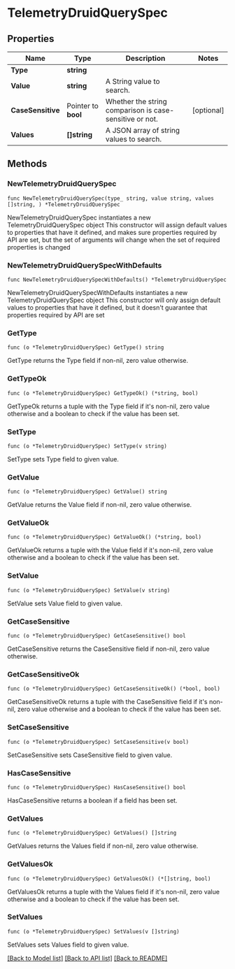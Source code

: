 # TelemetryDruidQuerySpec

## Properties

Name | Type | Description | Notes
------------ | ------------- | ------------- | -------------
**Type** | **string** |  | 
**Value** | **string** | A String value to search. | 
**CaseSensitive** | Pointer to **bool** | Whether the string comparison is case-sensitive or not. | [optional] 
**Values** | **[]string** | A JSON array of string values to search. | 

## Methods

### NewTelemetryDruidQuerySpec

`func NewTelemetryDruidQuerySpec(type_ string, value string, values []string, ) *TelemetryDruidQuerySpec`

NewTelemetryDruidQuerySpec instantiates a new TelemetryDruidQuerySpec object
This constructor will assign default values to properties that have it defined,
and makes sure properties required by API are set, but the set of arguments
will change when the set of required properties is changed

### NewTelemetryDruidQuerySpecWithDefaults

`func NewTelemetryDruidQuerySpecWithDefaults() *TelemetryDruidQuerySpec`

NewTelemetryDruidQuerySpecWithDefaults instantiates a new TelemetryDruidQuerySpec object
This constructor will only assign default values to properties that have it defined,
but it doesn't guarantee that properties required by API are set

### GetType

`func (o *TelemetryDruidQuerySpec) GetType() string`

GetType returns the Type field if non-nil, zero value otherwise.

### GetTypeOk

`func (o *TelemetryDruidQuerySpec) GetTypeOk() (*string, bool)`

GetTypeOk returns a tuple with the Type field if it's non-nil, zero value otherwise
and a boolean to check if the value has been set.

### SetType

`func (o *TelemetryDruidQuerySpec) SetType(v string)`

SetType sets Type field to given value.


### GetValue

`func (o *TelemetryDruidQuerySpec) GetValue() string`

GetValue returns the Value field if non-nil, zero value otherwise.

### GetValueOk

`func (o *TelemetryDruidQuerySpec) GetValueOk() (*string, bool)`

GetValueOk returns a tuple with the Value field if it's non-nil, zero value otherwise
and a boolean to check if the value has been set.

### SetValue

`func (o *TelemetryDruidQuerySpec) SetValue(v string)`

SetValue sets Value field to given value.


### GetCaseSensitive

`func (o *TelemetryDruidQuerySpec) GetCaseSensitive() bool`

GetCaseSensitive returns the CaseSensitive field if non-nil, zero value otherwise.

### GetCaseSensitiveOk

`func (o *TelemetryDruidQuerySpec) GetCaseSensitiveOk() (*bool, bool)`

GetCaseSensitiveOk returns a tuple with the CaseSensitive field if it's non-nil, zero value otherwise
and a boolean to check if the value has been set.

### SetCaseSensitive

`func (o *TelemetryDruidQuerySpec) SetCaseSensitive(v bool)`

SetCaseSensitive sets CaseSensitive field to given value.

### HasCaseSensitive

`func (o *TelemetryDruidQuerySpec) HasCaseSensitive() bool`

HasCaseSensitive returns a boolean if a field has been set.

### GetValues

`func (o *TelemetryDruidQuerySpec) GetValues() []string`

GetValues returns the Values field if non-nil, zero value otherwise.

### GetValuesOk

`func (o *TelemetryDruidQuerySpec) GetValuesOk() (*[]string, bool)`

GetValuesOk returns a tuple with the Values field if it's non-nil, zero value otherwise
and a boolean to check if the value has been set.

### SetValues

`func (o *TelemetryDruidQuerySpec) SetValues(v []string)`

SetValues sets Values field to given value.



[[Back to Model list]](../README.md#documentation-for-models) [[Back to API list]](../README.md#documentation-for-api-endpoints) [[Back to README]](../README.md)


